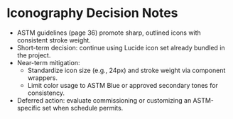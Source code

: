 # Iconography Decision Notes

- ASTM guidelines (page 36) promote sharp, outlined icons with consistent stroke weight.
- Short-term decision: continue using Lucide icon set already bundled in the project.
- Near-term mitigation:
  - Standardize icon size (e.g., 24px) and stroke weight via component wrappers.
  - Limit color usage to ASTM Blue or approved secondary tones for consistency.
- Deferred action: evaluate commissioning or customizing an ASTM-specific set when schedule permits.
